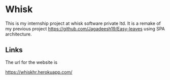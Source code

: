 # Whisk

This is my internship project at whisk software private ltd. It is a remake of my previous project https://github.com/Jagadeesh19/Easy-leaves using SPA architecture.

## Links

The url for the website is

https://whiskhr.herokuapp.com/



